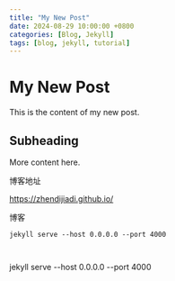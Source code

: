 ```yaml
---
title: "My New Post"
date: 2024-08-29 10:00:00 +0800
categories: [Blog, Jekyll]
tags: [blog, jekyll, tutorial]
---
```


# My New Post

This is the content of my new post.

## Subheading

More content here.



博客地址



https://zhendijiadi.github.io/



博客

```
jekyll serve --host 0.0.0.0 --port 4000 


```







```
```



jekyll serve --host 0.0.0.0 --port 4000 



